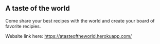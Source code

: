 ## A taste of the world

Come share your best recipes with the world and create your board of favorite recipies.

Website link here: https://atasteoftheworld.herokuapp.com/
